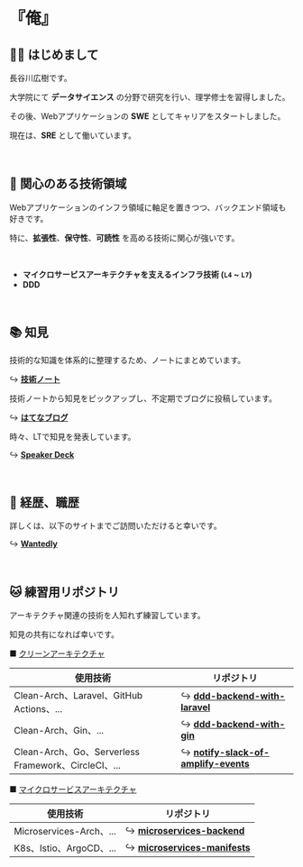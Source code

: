 # 『俺』

## 👋🏻 はじめまして

長谷川広樹です。<br>

大学院にて **データサイエンス** の分野で研究を行い、理学修士を習得しました。<br>

その後、Webアプリケーションの **SWE** としてキャリアをスタートしました。<br>

現在は、**SRE** として働いています。<br>

<br>

## 🎯 関心のある技術領域

Webアプリケーションのインフラ領域に軸足を置きつつ、バックエンド領域も好きです。<br>

特に、**拡張性**、**保守性**、**可読性** を高める技術に関心が強いです。<br>

<br>

- **マイクロサービスアーキテクチャを支えるインフラ技術 (`L4` ~ `L7`)**
- **DDD**

<br>

## 📚 知見

技術的な知識を体系的に整理するため、ノートにまとめています。<br>

↪️ **[技術ノート](https://hiroki-it.github.io/tech-notebook/)**

技術ノートから知見をピックアップし、不定期でブログに投稿しています。<br>

↪️ **[はてなブログ](https://hiroki-hasegawa.hatenablog.jp/archive)**

時々、LTで知見を発表しています。<br>

↪️ **[Speaker Deck](https://speakerdeck.com/hiroki_hasegawa)**

<br>

## 💼 経歴、職歴

詳しくは、以下のサイトまでご訪問いただけると幸いです。<br>

↪️ **[Wantedly](https://www.wantedly.com/id/h_hasegawa)**

<br>

## 🐱 練習用リポジトリ

アーキテクチャ関連の技術を人知れず練習しています。<br>

知見の共有になれば幸いです。<br>

■ <ins>クリーンアーキテクチャ</ins>

| 使用技術                                            | リポジトリ                                                                                           |
| --------------------------------------------------- | ---------------------------------------------------------------------------------------------------- |
| Clean-Arch、Laravel、GitHub Actions、...            | ↪️ **[ddd-backend-with-laravel](https://github.com/hiroki-it/ddd-backend-with-laravel)**             |
| Clean-Arch、Gin、...                                | ↪️ **[ddd-backend-with-gin](https://github.com/hiroki-it/ddd-backend-with-gin)**                     |
| Clean-Arch、Go、Serverless Framework、CircleCI、... | ↪️ **[notify-slack-of-amplify-events](https://github.com/hiroki-it/notify-slack-of-amplify-events)** |

■ <ins>マイクロサービスアーキテクチャ</ins>

| 使用技術                | リポジトリ                                                                             |
| ----------------------- | -------------------------------------------------------------------------------------- |
| Microservices-Arch、... | ↪️ **[microservices-backend](https://github.com/hiroki-it/microservices-backend)**     |
| K8s、Istio、ArgoCD、... | ↪️ **[microservices-manifests](https://github.com/hiroki-it/microservices-manifests)** |

<br>
